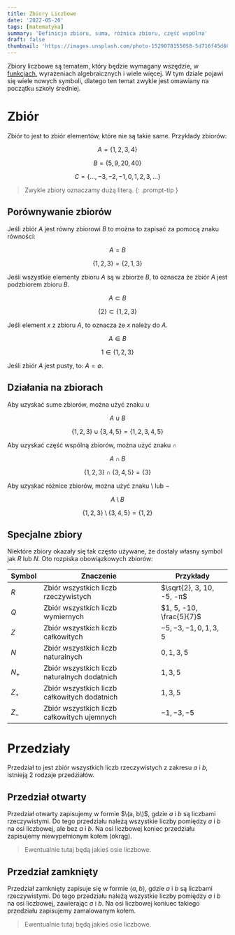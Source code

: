 ```yaml
---
title: Zbiory Liczbowe
date: '2022-05-20'
tags: [matematyka]
summary: 'Definicja zbioru, suma, różnica zbioru, część wspólna'
draft: false
thumbnail: 'https://images.unsplash.com/photo-1529078155058-5d716f45d604?ixlib=rb-1.2.1&ixid=MnwxMjA3fDB8MHxwaG90by1wYWdlfHx8fGVufDB8fHx8&auto=format&fit=crop&w=500&q=80'
---
```


Zbiory liczbowe są tematem, który będzie wymagany wszędzie, w [funkcjach](/tags/funkcje/), wyrażeniach algebraicznych i wiele więcej. W tym dziale pojawi się wiele nowych symboli, dlatego ten temat zwykle jest omawiany na początku szkoły średniej.

# Zbiór

Zbiór to jest to zbiór elementów, które nie są takie same. Przykłady zbiorów:

$$A = \{1,2,3,4\} $$

$$B = \{5, 9, 20, 40\} $$

$$C = \{\dots, -3, -2, -1, 0, 1, 2, 3, \dots\} $$

> Zwykle zbiory oznaczamy dużą literą.
{: .prompt-tip }

## Porównywanie zbiorów

Jeśli zbiór $A$ jest równy zbiorowi $B$ to można to zapisać za pomocą znaku równości:

$$A = B$$

$$\{1, 2, 3\} = \{2, 1, 3\}$$

Jeśli wszystkie elementy zbioru $A$ są w zbiorze $B$, to oznacza że zbiór $A$ jest podzbiorem zbioru $B$.

$$A \subset B$$

$$\{2\} \subset \{1, 2, 3\}$$

Jeśli element $x$ z zbioru $A$, to oznacza że $x$ należy do $A$.

$$A \in B$$

$$1 \in \{1, 2, 3\}$$

Jeśli zbiór $A$ jest pusty, to: $A = \emptyset$.

## Działania na zbiorach

Aby uzyskać sume zbiorów, można użyć znaku $\cup$

$$A \cup B$$

$$\{1, 2, 3\} \cup \{3, 4, 5\} = \{1, 2, 3, 4, 5\}$$

Aby uzyskać część wspólną zbiorów, można użyć znaku $\cap$

$$A \cap B$$

$$\{1, 2, 3\} \cap \{3, 4, 5\} = \{3\}$$

Aby uzyskać różnice zbiorów, można użyć znaku $\setminus$ lub $-$

$$A \setminus B$$

$$\{1, 2, 3\} \setminus \{3, 4, 5\} = \{1, 2\}$$

## Specjalne zbiory

Niektóre zbiory okazały się tak często używane, że dostały własny symbol jak $R$ lub $N$. Oto rozpiska obowiązkowych zbiorów:

Symbol|Znaczenie|Przykłady
---|---|---
$R$|Zbiór wszystkich liczb rzeczywistych|$\sqrt{2}, 3, 10, -5, -π$
$Q$|Zbiór wszystkich liczb wymiernych|$1, 5, -10, \frac{5}{7}$
$Z$|Zbiór wszystkich liczb całkowitych|$-5, -3, -1, 0, 1, 3, 5$
$N$|Zbiór wszystkich liczb naturalnych|$0, 1, 3, 5$
$N_+$|Zbiór wszystkich liczb naturalnych dodatnich|$1, 3, 5$
$Z_+$|Zbiór wszystkich liczb całkowitych dodatnich|$1, 3, 5$
$Z_-$|Zbiór wszystkich liczb całkowitych ujemnych|$-1, -3, -5$

# Przedziały

Przedział to jest zbiór wszystkich liczb rzeczywistych z zakresu $a$ i $b$, istnieją 2 rodzaje przedziałów.

## Przedział otwarty

Przedział otwarty zapisujemy w formie $\(a, b\)$, gdzie $a$ i $b$ są liczbami rzeczywistymi. Do tego przedziału należą wszystkie liczby pomiędzy $a$ i $b$ na osi liczbowej, ale bez $a$ i $b$. Na osi liczbowej koniec przedziału zapisujemy niewypełnionym kołem (okrąg).

> Ewentualnie tutaj będą jakieś osie liczbowe.

## Przedział zamknięty

Przedział zamknięty zapisuje się w formie $\langle a, b\rangle$, gdzie $a$ i $b$ są liczbami rzeczywistymi. Do tego przedziału należą wszystkie liczby pomiędzy $a$ i $b$ na osi liczbowej, zawierając $a$ i $b$. Na osi liczbowej koniuec takiego przedziału zapisujemy zamalowanym kołem.

> Ewentualnie tutaj będą jakieś osie liczbowe.
